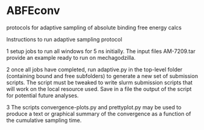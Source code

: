 # ABFEconv
protocols for adaptive sampling of absolute binding free energy calcs

Instructions to run adaptive sampling protocol

1 setup jobs to run all windows for 5 ns initially. The input files AM-7209.tar provide an example ready to run on mechagodzilla. 

2 once all jobs have completed, run adaptive.py in the top-level folder (containing bound and free subfolders) to generate a new set of submission scripts. The script must be tweaked to write slurm submission scripts that will work on the local resource used. Save in a file the output of the script for potential future analyses. 

3 The scripts convergence-plots.py and prettyplot.py may be used to produce a text or graphical summary of the convergence as a function of the cumulative sampling time. 
